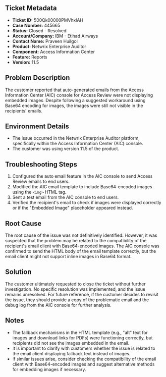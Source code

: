 ## Ticket Metadata
- **Ticket ID:** 500Qk00000PMVhxIAH
- **Case Number:** 445665
- **Status:** Closed - Resolved
- **Account/Company:** IBM - Etihad Airways
- **Contact Name:** Praveen Huilgol
- **Product:** Netwrix Enterprise Auditor
- **Component:** Access Information Center
- **Feature:** Reports
- **Version:** 11.5

## Problem Description
The customer reported that auto-generated emails from the Access Information Center (AIC) console for Access Review were not displaying embedded images. Despite following a suggested workaround using Base64 encoding for images, the images were still not visible in the recipients' emails.

## Environment Details
- The issue occurred in the Netwrix Enterprise Auditor platform, specifically within the Access Information Center (AIC) console.
- The customer was using version 11.5 of the product.

## Troubleshooting Steps
1. Configured the auto email feature in the AIC console to send Access Review emails to end users.
2. Modified the AIC email template to include Base64-encoded images using the `<img>` HTML tag.
3. Sent a test email from the AIC console to end users.
4. Verified the recipient's email to check if images were displayed correctly or if the "Embedded Image" placeholder appeared instead.

## Root Cause
The root cause of the issue was not definitively identified. However, it was suspected that the problem may be related to the compatibility of the recipient's email client with Base64-encoded images. The AIC console was confirmed to send the HTML body of the email template correctly, but the email client might not support inline images in Base64 format.

## Solution
The customer ultimately requested to close the ticket without further investigation. No specific resolution was implemented, and the issue remains unresolved. For future reference, if the customer decides to revisit the issue, they should provide a copy of the problematic email and the debug log from the AIC console for further analysis.

## Notes
- The fallback mechanisms in the HTML template (e.g., "alt" text for images and download links for PDFs) were functioning correctly, but recipients did not see the images embedded in the email.
- It is important to clarify with customers whether the issue is related to the email client displaying fallback text instead of images.
- If similar issues arise, consider checking the compatibility of the email client with Base64-encoded images and suggest alternative methods for embedding images if necessary.